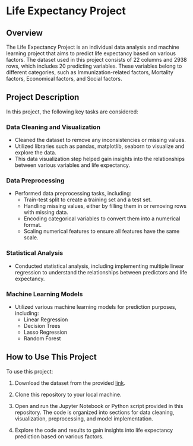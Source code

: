# Life Expectancy Project

## Overview

The Life Expectancy Project is an individual data analysis and machine learning project that aims to predict life expectancy based on various factors. The dataset used in this project consists of 22 columns and 2938 rows, which includes 20 predicting variables. These variables belong to different categories, such as Immunization-related factors, Mortality factors, Economical factors, and Social factors.

## Project Description

In this project, the following key tasks are considered:

### Data Cleaning and Visualization

- Cleaned the dataset to remove any inconsistencies or missing values.
- Utilized libraries such as pandas, matplotlib, seaborn  to visualize and explore the data.
- This data visualization step helped gain insights into the relationships between various variables and life expectancy.

### Data Preprocessing

- Performed data preprocessing tasks, including:
  - Train-test split to create a training set and a test set.
  - Handling missing values, either by filling them in or removing rows with missing data.
  - Encoding categorical variables to convert them into a numerical format.
  - Scaling numerical features to ensure all features have the same scale.

### Statistical Analysis

- Conducted statistical analysis, including implementing multiple linear regression to understand the relationships between predictors and life expectancy.

### Machine Learning Models

- Utilized various machine learning models for prediction purposes, including:
  - Linear Regression
  - Decision Trees
  - Lasso Regression
  - Random Forest

## How to Use This Project

To use this project:

1. Download the dataset from the provided [link](https://www.kaggle.com/datasets/kumarajarshi/life-expectancy-who).

2. Clone this repository to your local machine.

3. Open and run the Jupyter Notebook or Python script provided in this repository. The code is organized into sections for data cleaning, visualization, preprocessing, and model implementation.

4. Explore the code and results to gain insights into life expectancy prediction based on various factors.
